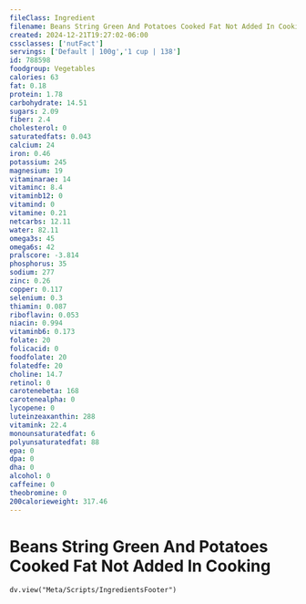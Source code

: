 ```yaml
---
fileClass: Ingredient
filename: Beans String Green And Potatoes Cooked Fat Not Added In Cooking
created: 2024-12-21T19:27:02-06:00
cssclasses: ['nutFact']
servings: ['Default | 100g','1 cup | 138']
id: 788598
foodgroup: Vegetables
calories: 63
fat: 0.18
protein: 1.78
carbohydrate: 14.51
sugars: 2.09
fiber: 2.4
cholesterol: 0
saturatedfats: 0.043
calcium: 24
iron: 0.46
potassium: 245
magnesium: 19
vitaminarae: 14
vitaminc: 8.4
vitaminb12: 0
vitamind: 0
vitamine: 0.21
netcarbs: 12.11
water: 82.11
omega3s: 45
omega6s: 42
pralscore: -3.814
phosphorus: 35
sodium: 277
zinc: 0.26
copper: 0.117
selenium: 0.3
thiamin: 0.087
riboflavin: 0.053
niacin: 0.994
vitaminb6: 0.173
folate: 20
folicacid: 0
foodfolate: 20
folatedfe: 20
choline: 14.7
retinol: 0
carotenebeta: 168
carotenealpha: 0
lycopene: 0
luteinzeaxanthin: 288
vitamink: 22.4
monounsaturatedfat: 6
polyunsaturatedfat: 88
epa: 0
dpa: 0
dha: 0
alcohol: 0
caffeine: 0
theobromine: 0
200calorieweight: 317.46
---
```


# Beans String Green And Potatoes Cooked Fat Not Added In Cooking

```dataviewjs
dv.view("Meta/Scripts/IngredientsFooter")
```